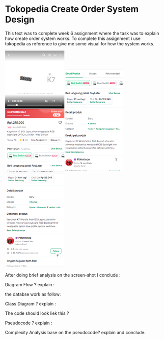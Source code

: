#  Tokopedia Create Order System Design

This text was to complete week 6 assignment where the task was to explain how create order system works. To complete this assignment i use tokopedia as reference to give me some visual for how the system works.

![Screenshot-part-1](./assets/Screen%20Shot%202023-03-03%20at%2015.03.00.png)
![Screenshot-part-2](./assets/Screen%20Shot%202023-03-03%20at%2015.03.27.png)
![Screenhost-part-3](./assets/Screen%20Shot%202023-03-03%20at%2015.03.57.png)

After doing brief analysis on the screen-shot I conclude  :

Diagram Flow ?
explain : 

the databse work as follow:

Class Diagram ?
explain :

The code should look liek this ?

Pseudocode ?
explain :

Complexity Analysis base on the pseudocode? 
explain and conclude. 


